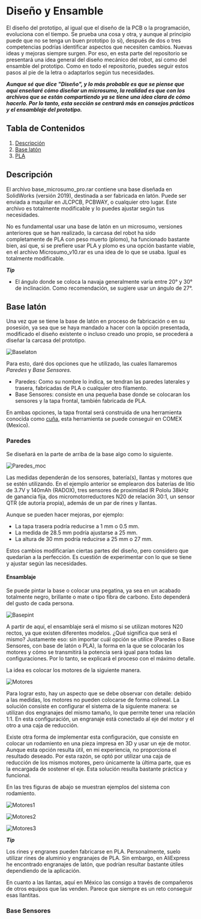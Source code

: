 # Diseño y Ensamble

El diseño del prototipo, al igual que el diseño de la PCB o la programación, evoluciona con el tiempo. Se prueba una cosa y otra, y aunque al principio puede que no se tenga un buen prototipo (o si), después de dos o tres competencias podrías identificar aspectos que necesiten cambios. Nuevas ideas y mejoras siempre surgen. Por eso, en esta parte del repositorio se presentará una idea general del diseño mecánico del robot, así como del ensamble del prototipo. Como en todo el repositorio, puedes seguir estos pasos al pie de la letra o adaptarlos según tus necesidades.

***Aunque sé que dice "Diseño", y lo más probable es que se piense que aquí enseñaré cómo diseñar un microsumo, la realidad es que con los archivos que se están compartiendo ya se tiene una idea clara de cómo hacerlo. Por lo tanto, esta sección se centrará más en consejos prácticos y el ensamblaje del prototipo.***

## Tabla de Contenidos
1. [Descripción](#descripción)
2. [Base latón](#base-latón)
3. [PLA](#PLA)

## Descripción

El archivo base_microsumo_pro.rar contiene una base diseñada en SolidWorks (versión 2019), destinada a ser fabricada en latón. Puede ser enviada a maquilar en JLCPCB, PCBWAY, o cualquier otro lugar. Este archivo es totalmente modificable y lo puedes ajustar según tus necesidades.

No es fundamental usar una base de latón en un microsumo, versiones anteriores que se han realizado, la carcasa del robot ha sido completamente de PLA con peso muerto (plomo), ha funcionado bastante bien, así que, si se prefiere usar PLA y plomo es una opción bastante viable, en el archivo Microsumo_v10.rar es una idea de lo que se usaba. Igual es totalmente modificable.

***Tip***
- El ángulo donde se coloca la navaja generalmente varía entre 20° y 30° de inclinación. Como recomendación, se sugiere usar un ángulo de 27°.

## Base latón

Una vez que se tiene la base de latón en proceso de fabricación o en su posesión, ya sea que se haya mandado a hacer con la opción presentada, modificado el diseño existente o incluso creado uno propio, se procederá a diseñar la carcasa del prototipo. 

![Baselaton](Figuras/IMG-20231128-WA0016.jpg)

Para esto, daré dos opciones que he utilizado, las cuales llamaremos *Paredes* y *Base Sensores*. 
- Paredes: Como su nombre lo indica, se tendran las paredes laterales y trasera, fabricadas de PLA o cualquier otro filamento.
- Base Sensores: consiste en una pequeña base donde se colocaran los sensores y la tapa frontal, también fabricada de PLA.

En ambas opciones, la tapa frontal será construida de una herramienta conocida como [cuña](https://www.brochasexito.com.mx/productos/Accesorios/Cunas-Exito-de-Acero), esta herramienta se puede conseguir en COMEX (Mexico).

### Paredes

Se diseñará en la parte de arriba de la base algo como lo siguiente.

![Paredes_moc](Figuras/IMG-20231128-WA0028.jpg)

Las medidas dependerán de los sensores, batería(s), llantas y motores que se estén utilizando. En el ejemplo anterior se emplearon dos baterías de litio de 3.7V y 140mAh (RADOX), tres sensores de proximidad IR Pololu 38kHz de ganancia fija, dos micromotorreductores N20 de relación 30:1, un sensor QTR (de autoría propia), además de un par de rines y llantas.

Aunque se pueden hacer mejoras, por ejemplo:
- La tapa trasera podría reducirse a 1 mm o 0.5 mm.
- La medida de 28.5 mm podría ajustarse a 25 mm.
- La altura de 30 mm podría reducirse a 25 mm o 27 mm.

Estos cambios modificarían ciertas partes del diseño, pero considero que quedarían a la perfección. Es cuestión de experimentar con lo que se tiene y ajustar según las necesidades.

#### Ensamblaje

Se puede pintar la base o colocar una pegatina, ya sea en un acabado totalmente negro, brillante o mate o tipo fibra de carbono. Esto dependerá del gusto de cada persona.

![Basepint](Figuras/IMG-20231206-WA0007.jpg)

A partir de aquí, el ensamblaje será el mismo si se utilizan motores N20 rectos, ya que existen diferentes modelos. ¿Qué significa que será el mismo? Justamente eso: sin importar cuál opción se utilice (Paredes o Base Sensores, con base de latón o PLA), la forma en la que se colocarán los motores y cómo se transmitirá la potencia será igual para todas las configuraciones. Por lo tanto, se explicará el proceso con el máximo detalle.

La idea es colocar los motores de la siguiente manera.

![Motores](Figuras/IMG-20231206-WA0005.jpg)

Para lograr esto, hay un aspecto que se debe observar con detalle: debido a las medidas, los motores no pueden colocarse de forma colineal. La solución consiste en configurar el sistema de la siguiente manera: se utilizan dos engranajes del mismo tamaño, lo que permite tener una relación 1:1. En esta configuración, un engranaje está conectado al eje del motor y el otro a una caja de reducción.

Existe otra forma de implementar esta configuración, que consiste en colocar un rodamiento en una pieza impresa en 3D y usar un eje de motor. Aunque esta opción resulta útil, en mi experiencia, no proporciona el resultado deseado. Por esta razón, se optó por utilizar una caja de reducción de los mismos motores, pero únicamente la última parte, que es la encargada de sostener el eje. Esta solución resulta bastante práctica y funcional.

En las tres figuras de abajo se muestran ejemplos del sistema con rodamiento.

![Motores1](Figuras/20230301_175731.jpg)

![Motores2](Figuras/20230301_180039.jpg)

![Motores3](Figuras/20230301_180326.jpg)

***Tip***

Los rines y engranes pueden fabricarse en PLA. Personalmente, suelo utilizar rines de aluminio y engranajes de PLA. Sin embargo, en AliExpress he encontrado engranajes de latón, que podrían resultar bastante útiles dependiendo de la aplicación.

En cuanto a las llantas, aquí en México las consigo a través de compañeros de otros equipos que las venden. Parece que siempre es un reto conseguir esas llantitas.


### Base Sensores


